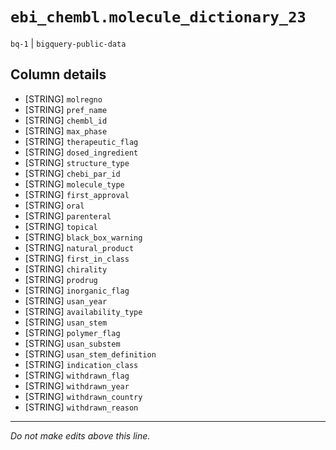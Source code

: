 # `ebi_chembl.molecule_dictionary_23`
`bq-1` | `bigquery-public-data`

## Column details
* [STRING]    `molregno`
* [STRING]    `pref_name`
* [STRING]    `chembl_id`
* [STRING]    `max_phase`
* [STRING]    `therapeutic_flag`
* [STRING]    `dosed_ingredient`
* [STRING]    `structure_type`
* [STRING]    `chebi_par_id`
* [STRING]    `molecule_type`
* [STRING]    `first_approval`
* [STRING]    `oral`
* [STRING]    `parenteral`
* [STRING]    `topical`
* [STRING]    `black_box_warning`
* [STRING]    `natural_product`
* [STRING]    `first_in_class`
* [STRING]    `chirality`
* [STRING]    `prodrug`
* [STRING]    `inorganic_flag`
* [STRING]    `usan_year`
* [STRING]    `availability_type`
* [STRING]    `usan_stem`
* [STRING]    `polymer_flag`
* [STRING]    `usan_substem`
* [STRING]    `usan_stem_definition`
* [STRING]    `indication_class`
* [STRING]    `withdrawn_flag`
* [STRING]    `withdrawn_year`
* [STRING]    `withdrawn_country`
* [STRING]    `withdrawn_reason`

-------------------------------------------------------------------------------
*Do not make edits above this line.*

